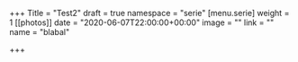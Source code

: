 +++
Title = "Test2"
draft = true
namespace = "serie"
[menu.serie]
weight = 1
[[photos]]
date = "2020-06-07T22:00:00+00:00"
image = ""
link = ""
name = "blabal"

+++
